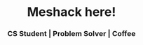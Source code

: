 <h1 align="center"> Meshack here! </h1>
<h3 align="center">CS Student | Problem Solver | Coffee </h3>

